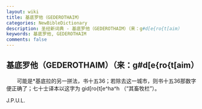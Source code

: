 ```yaml
---
layout: wiki
title: 基底罗他（GEDEROTHAIM）
categories: NewBibleDictionary
description: 圣经新词典 - 基底罗他（GEDEROTHAIM）（来：g#d[e{ro{t[aim）
keywords: 基底罗他, GEDEROTHAIM
comments: false
---
```


## 基底罗他（GEDEROTHAIM）（来：g#d[e{ro{t[aim）

　　可能是*基底拉的另一拼法，书十五36；若除去这一城市，则书十五36那数字便正确了；七十士译本以这字为 gid[ro{t[e^ha^h （“其畜牧栏”）。

J.P.U.L.








